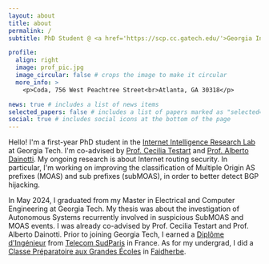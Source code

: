 ```yaml
---
layout: about
title: about
permalink: /
subtitle: PhD Student @ <a href='https://scp.cc.gatech.edu/'>Georgia Institute of Technology</a>.

profile:
  align: right
  image: prof_pic.jpg
  image_circular: false # crops the image to make it circular
  more_info: >
    <p>Coda, 756 West Peachtree Street<br>Atlanta, GA 30318</p>

news: true # includes a list of news items
selected_papers: false # includes a list of papers marked as "selected={true}"
social: true # includes social icons at the bottom of the page
---
```


Hello! I'm a first-year PhD student in the [Internet Intelligence Research Lab](http://inetintel.org/) at Georgia Tech. I'm co-advised by [Prof. Cecilia Testart](https://faculty.cc.gatech.edu/~ctestart8/) and [Prof. Alberto Dainotti](https://faculty.cc.gatech.edu/~adainotti6/). My ongoing research is about Internet routing security. In particular, I'm working on improving the classification of Multiple Origin AS prefixes (MOAS) and sub prefixes (subMOAS), in order to better detect BGP hijacking.

In May 2024, I graduated from my Master in Electrical and Computer Engineering at Georgia Tech. My thesis was about the investigation of Autonomous Systems recurrently involved in suspicious SubMOAS and MOAS events. I was already co-advised by Prof. Cecilia Testart and Prof. Alberto Dainotti. Prior to joining Georgia Tech, I earned a [Diplôme d'Ingénieur](https://en.wikipedia.org/wiki/Dipl%C3%B4me_d%27Ing%C3%A9nieur) from [Telecom SudParis](https://www.telecom-sudparis.eu/en/) in France. As for my undergrad, I did a [Classe Préparatoire aux Grandes Écoles](https://en.wikipedia.org/wiki/Classe_pr%C3%A9paratoire_aux_grandes_%C3%A9coles) in [Faidherbe](https://www.faidherbe.org/).
